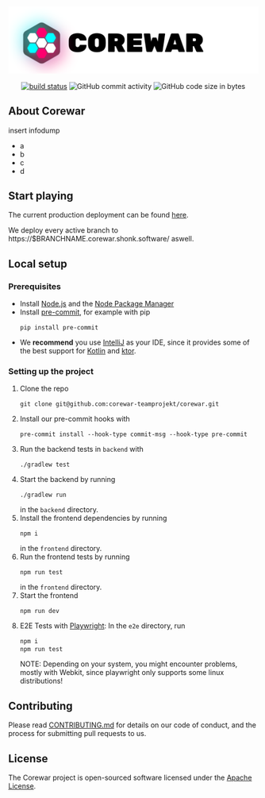 <picture>
 <source media="(prefers-color-scheme: dark)" srcset="./assets/darkmode-titlebar.svg">
 <img alt="picture of game logo" src="./assets/lightmode-titlebar.svg">
</picture>

<p align="center">
    <a href="https://github.com/corewar-teamprojekt/corewar/actions"><img alt="build status" src="https://img.shields.io/github/actions/workflow/status/corewar-teamprojekt/corewar/build-and-deploy.yml"></a>
    <img alt="GitHub commit activity" src="https://img.shields.io/github/commit-activity/m/corewar-teamprojekt/corewar">
    <img alt="GitHub code size in bytes" src="https://img.shields.io/github/languages/code-size/corewar-teamprojekt/corewar">
</p>

## About Corewar
insert infodump
<ul>
<li>a</li>
<li>b</li>
<li>c</li>
<li>d</li>
</ul>

## Start playing
The current production deployment can be found [here](https://corewar.shonk.software/).

We deploy every active branch to https://$BRANCHNAME.corewar.shonk.software/ aswell.

## Local setup

### Prerequisites
 - Install [Node.js](https://nodejs.org/) and the [Node Package Manager](https://www.npmjs.com/get-npm)
 - Install [pre-commit](https://pre-commit.com/), for example with pip  
    ```
    pip install pre-commit
    ```
 - We **recommend** you use [IntelliJ](https://www.jetbrains.com/idea/) as your IDE, since it provides some of the best support for [Kotlin](https://kotlinlang.org/) and [ktor](https://ktor.io/).

### Setting up the project
1. Clone the repo  
    ```
    git clone git@github.com:corewar-teamprojekt/corewar.git
   ```
2. Install our pre-commit hooks with
   ```
   pre-commit install --hook-type commit-msg --hook-type pre-commit
   ```
3. Run the backend tests in `backend` with
   ```
   ./gradlew test
   ```
4. Start the backend by running
    ```
    ./gradlew run
    ```
   in the `backend` directory.
5. Install the frontend dependencies by running
    ```
    npm i
    ```
   in the `frontend` directory.
6. Run the frontend tests by running
   ```
   npm run test
   ```
   in the `frontend` directory.
7. Start the frontend
    ```
    npm run dev
    ```
8. E2E Tests with [Playwright](https://playwright.dev/): In the `e2e` directory, run 
    ```
    npm i
    npm run test
    ```
   NOTE: Depending on your system, you might encounter problems, mostly with Webkit, since playwright only supports some linux distributions!

## Contributing

Please read [CONTRIBUTING.md](CONTRIBUTING.md) for details on our code of conduct, and the process for submitting pull requests to us.


## License

The Corewar project is open-sourced software licensed under the [Apache License](https://www.apache.org/licenses/LICENSE-2.0.txt). 
